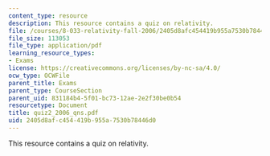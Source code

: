 ```yaml
---
content_type: resource
description: This resource contains a quiz on relativity.
file: /courses/8-033-relativity-fall-2006/2405d8afc454419b955a7530b78446d0_quiz2_2006_qns.pdf
file_size: 113053
file_type: application/pdf
learning_resource_types:
- Exams
license: https://creativecommons.org/licenses/by-nc-sa/4.0/
ocw_type: OCWFile
parent_title: Exams
parent_type: CourseSection
parent_uid: 831184b4-5f01-bc73-12ae-2e2f30be0b54
resourcetype: Document
title: quiz2_2006_qns.pdf
uid: 2405d8af-c454-419b-955a-7530b78446d0
---
```

This resource contains a quiz on relativity.